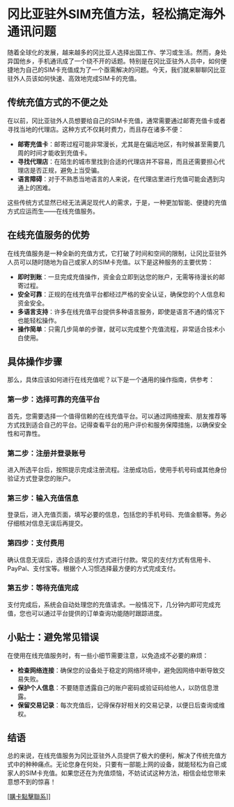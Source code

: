 # 冈比亚驻外SIM充值方法，轻松搞定海外通讯问题

随着全球化的发展，越来越多的冈比亚人选择出国工作、学习或生活。然而，身处异国他乡，手机通讯成了一个绕不开的话题。特别是在冈比亚驻外人员中，如何便捷地为自己的SIM卡充值成为了一个亟需解决的问题。今天，我们就来聊聊冈比亚驻外人员该如何快速、高效地完成SIM卡的充值。

## 传统充值方式的不便之处

在以前，冈比亚驻外人员想要给自己的SIM卡充值，通常需要通过邮寄充值卡或者寻找当地的代理店。这种方式不仅耗时费力，而且存在诸多不便：

- **邮寄充值卡**：邮寄过程可能非常漫长，尤其是在偏远地区，有时候甚至需要几周的时间才能收到充值卡。
- **寻找代理店**：在陌生的城市里找到合适的代理店并不容易，而且还需要担心代理店是否正规，避免上当受骗。
- **语言障碍**：对于不熟悉当地语言的人来说，在代理店里进行充值可能会遇到沟通上的困难。

这些传统方式显然已经无法满足现代人的需求，于是，一种更加智能、便捷的充值方式应运而生——在线充值服务。

## 在线充值服务的优势

在线充值服务是一种全新的充值方式，它打破了时间和空间的限制，让冈比亚驻外人员可以随时随地为自己或家人的SIM卡充值。以下是这种服务的主要优势：

- **即时到账**：一旦完成充值操作，资金会立即到达您的账户，无需等待漫长的邮寄过程。
- **安全可靠**：正规的在线充值平台都经过严格的安全认证，确保您的个人信息和资金安全。
- **多语言支持**：许多在线充值平台提供多种语言服务，即使是语言不通的情况下也能轻松操作。
- **操作简单**：只需几步简单的步骤，就可以完成整个充值流程，非常适合技术小白使用。

## 具体操作步骤

那么，具体应该如何进行在线充值呢？以下是一个通用的操作指南，供参考：

### 第一步：选择可靠的充值平台

首先，您需要选择一个值得信赖的在线充值平台。可以通过网络搜索、朋友推荐等方式找到适合自己的平台。记得查看平台的用户评价和服务保障措施，以确保安全性和可靠性。

### 第二步：注册并登录账号

进入所选平台后，按照提示完成注册流程。注册成功后，使用手机号码或其他身份验证方式登录您的账户。

### 第三步：输入充值信息

登录后，进入充值页面，填写必要的信息，包括您的手机号码、充值金额等。务必仔细核对信息无误后再提交。

### 第四步：支付费用

确认信息无误后，选择合适的支付方式进行付款。常见的支付方式有信用卡、PayPal、支付宝等。根据个人习惯选择最方便的方式完成支付。

### 第五步：等待充值完成

支付完成后，系统会自动处理您的充值请求。一般情况下，几分钟内即可完成充值，您也可以通过平台提供的订单查询功能随时跟踪进度。

## 小贴士：避免常见错误

在使用在线充值服务时，有一些小细节需要注意，以免造成不必要的麻烦：

- **检查网络连接**：确保您的设备处于稳定的网络环境中，避免因网络中断导致交易失败。
- **保护个人信息**：不要随意透露自己的账户密码或验证码给他人，以防信息泄露。
- **保留交易记录**：每次充值后，记得保存好相关的交易记录，以便日后查询或维权。

## 结语

总的来说，在线充值服务为冈比亚驻外人员提供了极大的便利，解决了传统充值方式中的种种痛点。无论您身在何处，只要有一部能上网的设备，就能轻松为自己或家人的SIM卡充值。如果您还在为充值烦恼，不妨试试这种方法，相信会给您带来意想不到的惊喜！

[[購卡點擊聯系](https://t.me/s/esim1088)]]